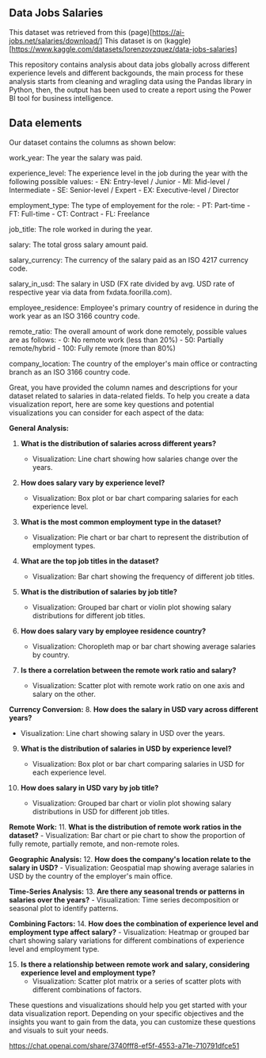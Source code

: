 ## Data Jobs Salaries

This dataset was retrieved from this (page)[https://ai-jobs.net/salaries/download/]
This dataset is on (kaggle)[https://www.kaggle.com/datasets/lorenzovzquez/data-jobs-salaries]

This repository contains analysis about data jobs globally across different experience levels and different backgounds, the main process for these analysis starts from cleaning and wragling data using the Pandas library in Python, then, the output has been used to create a report using the Power BI tool for business intelligence.


## Data elements

Our dataset contains the columns as shown below:

work_year: The year the salary was paid.

experience_level: The experience level in the job during the year with the following possible values: - EN: Entry-level / Junior - MI: Mid-level / Intermediate - SE: Senior-level / Expert - EX: Executive-level / Director

employment_type: The type of employement for the role: - PT: Part-time - FT: Full-time - CT: Contract - FL: Freelance

job_title: The role worked in during the year.

salary: The total gross salary amount paid.

salary_currency: The currency of the salary paid as an ISO 4217 currency code.

salary_in_usd: The salary in USD (FX rate divided by avg. USD rate of respective year via data from fxdata.foorilla.com).

employee_residence: Employee's primary country of residence in during the work year as an ISO 3166 country code.

remote_ratio: The overall amount of work done remotely, possible values are as follows: - 0: No remote work (less than 20%) - 50: Partially remote/hybrid - 100: Fully remote (more than 80%)

company_location: The country of the employer's main office or contracting branch as an ISO 3166 country code.


Great, you have provided the column names and descriptions for your dataset related to salaries in data-related fields. To help you create a data visualization report, here are some key questions and potential visualizations you can consider for each aspect of the data:

**General Analysis:**
1. **What is the distribution of salaries across different years?**
   - Visualization: Line chart showing how salaries change over the years.

2. **How does salary vary by experience level?**
   - Visualization: Box plot or bar chart comparing salaries for each experience level.

3. **What is the most common employment type in the dataset?**
   - Visualization: Pie chart or bar chart to represent the distribution of employment types.

4. **What are the top job titles in the dataset?**
   - Visualization: Bar chart showing the frequency of different job titles.

5. **What is the distribution of salaries by job title?**
   - Visualization: Grouped bar chart or violin plot showing salary distributions for different job titles.

6. **How does salary vary by employee residence country?**
   - Visualization: Choropleth map or bar chart showing average salaries by country.

7. **Is there a correlation between the remote work ratio and salary?**
   - Visualization: Scatter plot with remote work ratio on one axis and salary on the other.

**Currency Conversion:**
8. **How does the salary in USD vary across different years?**
   - Visualization: Line chart showing salary in USD over the years.

9. **What is the distribution of salaries in USD by experience level?**
   - Visualization: Box plot or bar chart comparing salaries in USD for each experience level.

10. **How does salary in USD vary by job title?**
    - Visualization: Grouped bar chart or violin plot showing salary distributions in USD for different job titles.

**Remote Work:**
11. **What is the distribution of remote work ratios in the dataset?**
    - Visualization: Bar chart or pie chart to show the proportion of fully remote, partially remote, and non-remote roles.

**Geographic Analysis:**
12. **How does the company's location relate to the salary in USD?**
    - Visualization: Geospatial map showing average salaries in USD by the country of the employer's main office.

**Time-Series Analysis:**
13. **Are there any seasonal trends or patterns in salaries over the years?**
    - Visualization: Time series decomposition or seasonal plot to identify patterns.

**Combining Factors:**
14. **How does the combination of experience level and employment type affect salary?**
    - Visualization: Heatmap or grouped bar chart showing salary variations for different combinations of experience level and employment type.

15. **Is there a relationship between remote work and salary, considering experience level and employment type?**
    - Visualization: Scatter plot matrix or a series of scatter plots with different combinations of factors.


These questions and visualizations should help you get started with your data visualization report. Depending on your specific objectives and the insights you want to gain from the data, you can customize these questions and visuals to suit your needs.




https://chat.openai.com/share/3740fff8-ef5f-4553-a71e-710791dfce51